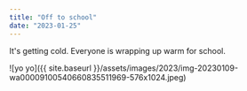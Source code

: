 ```yaml
---
title: "Off to school"
date: "2023-01-25"
---
```


It's getting cold. Everyone is wrapping up warm for school.

![yo yo]({{ site.baseurl }}/assets/images/2023/img-20230109-wa00009100540660835511969-576x1024.jpeg)
